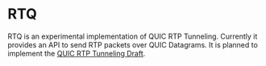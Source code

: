 # RTQ
RTQ is an experimental implementation of QUIC RTP Tunneling. Currently it provides an API to send RTP packets over QUIC Datagrams. It is planned to implement the [QUIC RTP Tunneling Draft](https://tools.ietf.org/html/draft-hurst-quic-rtp-tunnelling-01).
